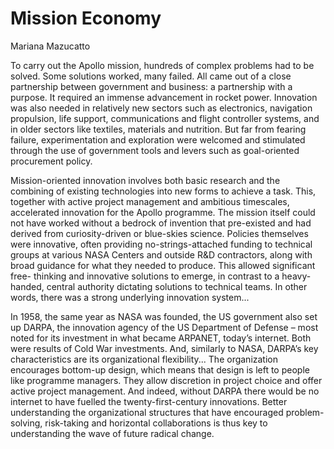 # Mission Economy

Mariana Mazucatto

To carry out the Apollo mission, hundreds of complex problems had to
be solved. Some solutions worked, many failed. All came out of a close
partnership between government and business: a partnership with a
purpose.  It required an immense advancement in rocket
power. Innovation was also needed in relatively new sectors such as
electronics, navigation propulsion, life support, communications and
flight controller systems, and in older sectors like textiles,
materials and nutrition. But far from fearing failure, experimentation
and exploration were welcomed and stimulated through the use of
government tools and levers such as goal-oriented procurement policy.

Mission-oriented innovation involves both basic research and the
combining of existing technologies into new forms to achieve a
task. This, together with active project management and ambitious
timescales, accelerated innovation for the Apollo programme. The
mission itself could not have worked without a bedrock of invention
that pre-existed and had derived from curiosity-driven or blue-skies
science. Policies themselves were innovative, often providing
no-strings-attached funding to technical groups at various NASA
Centers and outside R&D contractors, along with broad guidance for
what they needed to produce. This allowed significant free- thinking
and innovative solutions to emerge, in contrast to a heavy-handed,
central authority dictating solutions to technical teams. In other
words, there was a strong underlying innovation system...

In 1958, the same year as NASA was founded, the US government also set
up DARPA, the innovation agency of the US Department of Defense – most
noted for its investment in what became ARPANET, today’s
internet. Both were results of Cold War investments. And, similarly to
NASA, DARPA’s key characteristics are its organizational
flexibility... The organization encourages bottom-up design, which
means that design is left to people like programme managers. They
allow discretion in project choice and offer active project
management. And indeed, without DARPA there would be no internet to
have fuelled the twenty-first-century innovations. Better
understanding the organizational structures that have encouraged
problem-solving, risk-taking and horizontal collaborations is thus key
to understanding the wave of future radical change.

